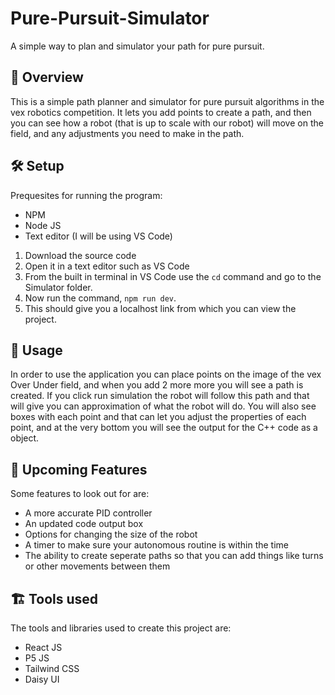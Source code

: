 # Pure-Pursuit-Simulator
A simple way to plan and simulator your path for pure pursuit.

## 🎉 Overview
This is a simple path planner and simulator for pure pursuit algorithms in the vex robotics competition. It lets you add points to create a path, and then you can see how a robot (that is up to scale with our robot) will move on the field, and any adjustments you need to make in the path.

## 🛠️ Setup
Prequesites for running the program:
  - NPM
  - Node JS
  - Text editor (I will be using VS Code)

1) Download the source code
2) Open it in a text editor such as VS Code
3) From the built in terminal in VS Code use the `cd` command and go to the Simulator folder.
4) Now run the command, `npm run dev`.
5) This should give you a localhost link from which you can view the project.

## 📝 Usage
In order to use the application you can place points on the image of the vex Over Under field, and when you add 2 more more you will see a path is created. If you click run simulation the robot will follow this path and that will give you can approximation of what the robot will do. You will also see boxes with each point and that can let you adjust the properties of each point, and at the very bottom you will see the output for the C++ code as a object.

## 🚀 Upcoming Features
Some features to look out for are:
  - A more accurate PID controller
  - An updated code output box
  - Options for changing the size of the robot
  - A timer to make sure your autonomous routine is within the time
  - The ability to create seperate paths so that you can add things like turns or other movements between them

## 🏗️ Tools used
The tools and libraries used to create this project are:
  - React JS
  - P5 JS
  - Tailwind CSS
  - Daisy UI
